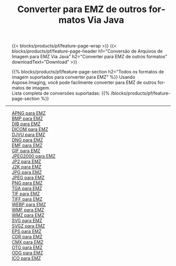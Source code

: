 ﻿---
title: Converter para EMZ de outros formatos Via Java 
weight: 3920
url: /pt/java/conversion/to/emz 
lang: pt
langdirlevel: 2
locales: zh-hans,ja,it,ru,de,es,fr,nl,id,lt,pl,pt,vi,tr,ko,zh-hant,ar,hi,th,sv,cs,uk,he
description: Usando o Aspose.Imaging, você pode facilmente converter para EMZ de outros formatos
---

{{< blocks/products/pf/feature-page-wrap >}}
{{< blocks/products/pf/feature-page-header h1="Conversão de Arquivos de Imagem para EMZ Via Java" h2="Converter para EMZ de outros formatos" downloadText="Download" >}}


{{% blocks/products/pf/feature-page-section  h2="Todos os formatos de imagem suportados para converter para EMZ" %}}
Usando Aspose.Imaging, você pode facilmente converter para EMZ de outros formatos de imagem.
<br/>
Lista completa de conversões suportadas:
{{% /blocks/products/pf/feature-page-section %}}
<div class="container-fluid productfamilypage bg-gray">
    <div class="convertypes bg-gray agp-content section">
        <div class="container">
		<hr style="margin-left:-20px;"/>
		<div class="row other-converters">
		    <div class='col-md-2 other-converter remove-lp remove-rp'><a href="/imaging/pt/java/conversion/apng-to-emz" >APNG para EMZ</a></div>
<div class='col-md-2 other-converter remove-lp remove-rp'><a href="/imaging/pt/java/conversion/bmp-to-emz" >BMP para EMZ</a></div>
<div class='col-md-2 other-converter remove-lp remove-rp'><a href="/imaging/pt/java/conversion/dib-to-emz" >DIB para EMZ</a></div>
<div class='col-md-2 other-converter remove-lp remove-rp'><a href="/imaging/pt/java/conversion/dicom-to-emz" >DICOM para EMZ</a></div>
<div class='col-md-2 other-converter remove-lp remove-rp'><a href="/imaging/pt/java/conversion/djvu-to-emz" >DJVU para EMZ</a></div>
<div class='col-md-2 other-converter remove-lp remove-rp'><a href="/imaging/pt/java/conversion/dng-to-emz" >DNG para EMZ</a></div>
<div class='col-md-2 other-converter remove-lp remove-rp'><a href="/imaging/pt/java/conversion/emf-to-emz" >EMF para EMZ</a></div>
<div class='col-md-2 other-converter remove-lp remove-rp'><a href="/imaging/pt/java/conversion/gif-to-emz" >GIF para EMZ</a></div>
<div class='col-md-2 other-converter remove-lp remove-rp'><a href="/imaging/pt/java/conversion/jpeg2000-to-emz" >JPEG2000 para EMZ</a></div>
<div class='col-md-2 other-converter remove-lp remove-rp'><a href="/imaging/pt/java/conversion/jp2-to-emz" >JP2 para EMZ</a></div>
<div class='col-md-2 other-converter remove-lp remove-rp'><a href="/imaging/pt/java/conversion/j2k-to-emz" >J2K para EMZ</a></div>
<div class='col-md-2 other-converter remove-lp remove-rp'><a href="/imaging/pt/java/conversion/jpg-to-emz" >JPG para EMZ</a></div>
<div class='col-md-2 other-converter remove-lp remove-rp'><a href="/imaging/pt/java/conversion/jpeg-to-emz" >JPEG para EMZ</a></div>
<div class='col-md-2 other-converter remove-lp remove-rp'><a href="/imaging/pt/java/conversion/png-to-emz" >PNG para EMZ</a></div>
<div class='col-md-2 other-converter remove-lp remove-rp'><a href="/imaging/pt/java/conversion/tga-to-emz" >TGA para EMZ</a></div>
<div class='col-md-2 other-converter remove-lp remove-rp'><a href="/imaging/pt/java/conversion/tif-to-emz" >TIF para EMZ</a></div>
<div class='col-md-2 other-converter remove-lp remove-rp'><a href="/imaging/pt/java/conversion/tiff-to-emz" >TIFF para EMZ</a></div>
<div class='col-md-2 other-converter remove-lp remove-rp'><a href="/imaging/pt/java/conversion/webp-to-emz" >WEBP para EMZ</a></div>
<div class='col-md-2 other-converter remove-lp remove-rp'><a href="/imaging/pt/java/conversion/wmf-to-emz" >WMF para EMZ</a></div>
<div class='col-md-2 other-converter remove-lp remove-rp'><a href="/imaging/pt/java/conversion/wmz-to-emz" >WMZ para EMZ</a></div>
<div class='col-md-2 other-converter remove-lp remove-rp'><a href="/imaging/pt/java/conversion/svg-to-emz" >SVG para EMZ</a></div>
<div class='col-md-2 other-converter remove-lp remove-rp'><a href="/imaging/pt/java/conversion/svgz-to-emz" >SVGZ para EMZ</a></div>
<div class='col-md-2 other-converter remove-lp remove-rp'><a href="/imaging/pt/java/conversion/eps-to-emz" >EPS para EMZ</a></div>
<div class='col-md-2 other-converter remove-lp remove-rp'><a href="/imaging/pt/java/conversion/cdr-to-emz" >CDR para EMZ</a></div>
<div class='col-md-2 other-converter remove-lp remove-rp'><a href="/imaging/pt/java/conversion/cmx-to-emz" >CMX para EMZ</a></div>
<div class='col-md-2 other-converter remove-lp remove-rp'><a href="/imaging/pt/java/conversion/otg-to-emz" >OTG para EMZ</a></div>
<div class='col-md-2 other-converter remove-lp remove-rp'><a href="/imaging/pt/java/conversion/odg-to-emz" >ODG para EMZ</a></div>
<div class='col-md-2 other-converter remove-lp remove-rp'><a href="/imaging/pt/java/conversion/ico-to-emz" >ICO para EMZ</a></div>
                </div>
        </div>
    </div>
</div>
<br/>

